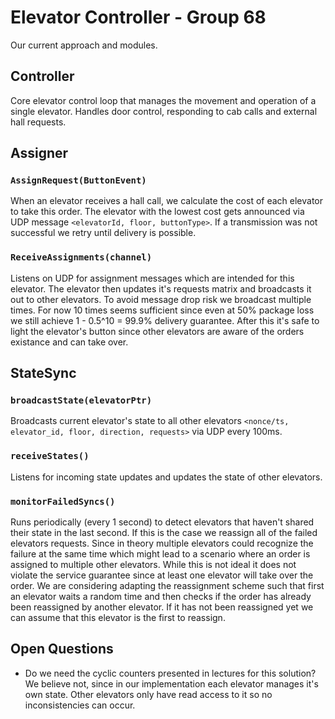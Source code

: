 # Elevator Controller - Group 68 

Our current approach and modules.

## Controller
Core elevator control loop that manages the movement and operation of a single elevator. Handles door control, responding to cab calls and external hall requests.

## Assigner
### `AssignRequest(ButtonEvent)`
When an elevator receives a hall call, we calculate the cost of each elevator to take this order. The elevator with the lowest cost gets announced via UDP message `<elevatorId, floor, buttonType>`.
If a transmission was not successful we retry until delivery is possible.

### `ReceiveAssignments(channel)`
Listens on UDP for assignment messages which are intended for this elevator. The elevator then updates it's requests matrix and broadcasts it out to other elevators. To avoid message drop risk we broadcast multiple times. For now 10 times seems sufficient since even at 50% package loss we still achieve 1 - 0.5^10 = 99.9% delivery guarantee.
After this it's safe to light the elevator's button since other elevators are aware of the orders existance and can take over.

## StateSync
### `broadcastState(elevatorPtr)`
Broadcasts current elevator's state to all other elevators `<nonce/ts, elevator_id, floor, direction, requests>` via UDP every 100ms.

### `receiveStates()`
Listens for incoming state updates and updates the state of other elevators.

### `monitorFailedSyncs()`
Runs periodically (every 1 second) to detect elevators that haven't shared their state in the last second. If this is the case we reassign all of the failed elevators requests. 
Since in theory multiple elevators could recognize the failure at the same time which might lead to a scenario where an order is assigned to multiple other elevators. While this is not ideal it does not violate the service guarantee since at least one elevator will take over the order. 
We are considering adapting the reassignment scheme such that first an elevator waits a random time and then checks if the order has already been reassigned by another elevator. If it has not been reassigned yet we can assume that this elevator is the first to reassign. 


## Open Questions
- Do we need the cyclic counters presented in lectures for this solution? We believe not, since in our implementation each elevator manages it's own state. Other elevators only have read access to it so no inconsistencies can occur.
